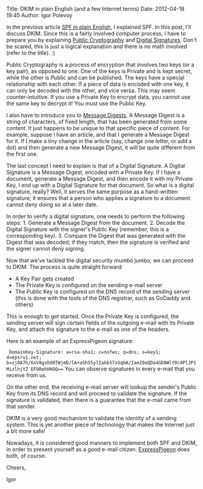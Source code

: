 Title: DKIM in plain English (and a few Internet terms)
Date: 2012-04-18 19:45
Author: Igor Polevoy




In the previous article [SPF in plain English]({filename}/spf-in-plain-english-and-a-few-internet-terms.md), I explained SPF. In
this post, I'll discuss DKIM. Since this is a fairly involved computer
process, I have to prepare you by explaining [Public Cryptography](http://en.wikipedia.org/wiki/Public-key_cryptography) and
[Digital Signatures](http://en.wikipedia.org/wiki/Digital_signature). Don't be scared, this is just a logical
explanation and there is no math involved (refer to the title). :)

Public Cryptography is a process of encryption that involves two keys
(or a key pair), as opposed to one. One of the keys is Private and is
kept secret, while the other is Public and can be published. The keys
have a special relationship with each other. If a piece of data is
encoded with one key, it can only be decoded with the other, and vice
versa. This may seem counter-intuitive. If you use a Private Key to
encrypt data, you cannot use the same key to decrypt it! You must use
the Public Key.

I also have to introduce you to [Message Digests](http://en.wikipedia.org/wiki/Message_digest). A Message Digest is
a string of characters, of fixed length, that has been generated from
some content. It just happens to be unique to that specific piece of
content. For example, suppose I have an article, and that I generate a
Message Digest for it. If I make a tiny change in the article (say,
change one letter, or add a dot) and then generate a new Message Digest,
it will be quite different from the first one.

The last concept I need to explain is that of a Digital Signature. A
Digital Signature is a Message Digest, encoded with a Private Key. If I
have a document, generate a Message Digest, and then encode it with my
Private Key, I end up with a Digital Signature for that document. So
what is a digital signature, really? Well, it serves the same purpose as
a hand-written signature; it ensures that a person who applies a
signature to a document cannot deny doing so at a later date.

In order to verify a digital signature, one needs to perform the
following steps: 1. Generate a Message Digest from the document. 2.
Decode the Digital Signature with the signer's Public Key (remember,
this is a corresponding key). 3. Compare the Digest that was generated
with the Digest that was decoded; if they match, then the signature is
verified and the signer cannot deny signing.

Now that we've tackled the digital security mumbo jumbo, we can proceed
to DKIM. The process is quite straight forward:

-   A Key Pair gets created
-   The Private Key is configured on the sending e-mail server
-   The Public Key is configured on the DNS record of the sending server
    (this is done with the tools of the DNS registrar, such as GoDaddy
    and others)

This is enough to get started. Once the Private Key is configured, the
sending server will sign certain fields of the outgoing e-mail with its
Private Key, and attach the signature to the e-mail as one of the
headers.

Here is an example of an ExpressPigeon signature:  

` DomainKey-Signature: a=rsa-sha1; c=nofws; q=dns; s=key1; d=epsrv1.net; b=zjOA7h/6xV8gsbd0TWjmD/lA+aShS5ylIakb5TxUqHA/IaeZ0aQDa4GD8WlY0c4Pl3P1MizlhjYZ EF9RehHHOQ==`
You can observe signatures in every e-mail that you receive from us.

On the other end, the receiving e-mail server will lookup the sender's
Public Key from its DNS record and will proceed to validate the
signature. If the signature is validated, then there is a guarantee that
the e-mail came from that sender.

DKIM is a very good mechanism to validate the identity of a sending
system. This is yet another piece of technology that makes the Internet
just a bit more safe!

Nowadays, it is considered good manners to implement both SPF and DKIM,
in order to present yourself as a good e-mail citizen. [ExpressPigeon](http://expresspigeon.com)
does both, of course.

Cheers,

Igor

